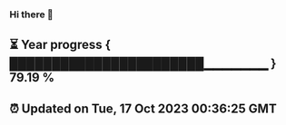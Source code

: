 ### Hi there 👋
⏳ Year progress { ███████████████████████▁▁▁▁▁▁▁ } 79.19 %
---
⏰ Updated on Tue, 17 Oct 2023 00:36:25 GMT
---
